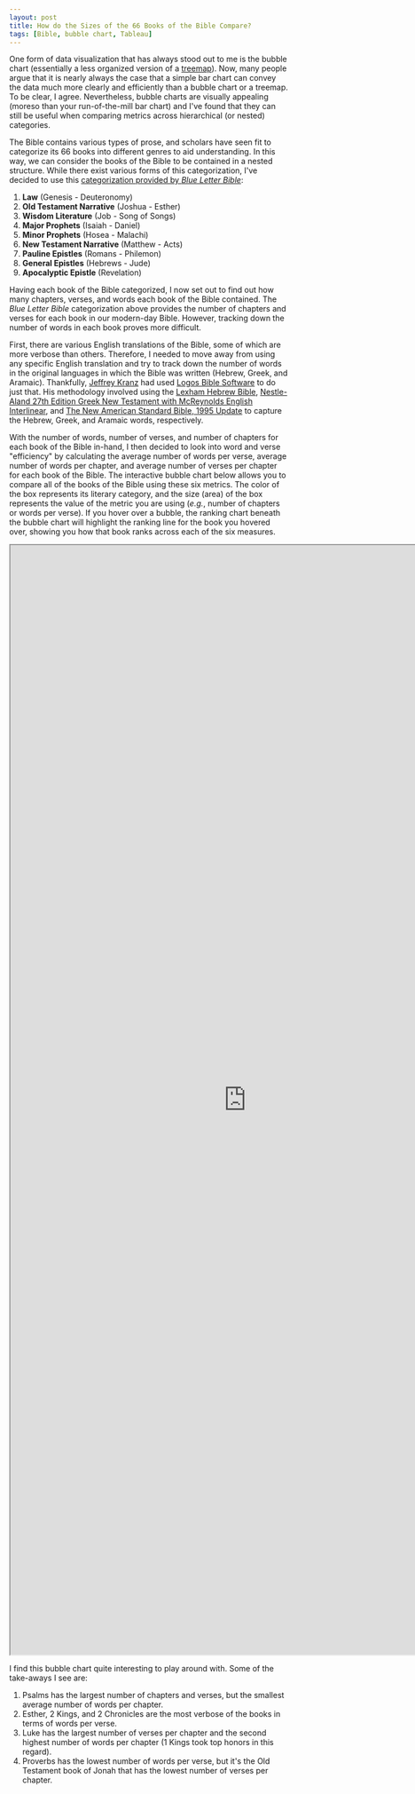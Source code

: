 ```yaml
---
layout: post
title: How do the Sizes of the 66 Books of the Bible Compare?
tags: [Bible, bubble chart, Tableau]
---
```


One form of data visualization that has always stood out to me is the bubble chart (essentially a less organized version of a [treemap](https://datavizcatalogue.com/methods/treemap.html)).  Now, many people argue that it is nearly always the case that a simple bar chart can convey the data much more clearly and efficiently than a bubble chart or a treemap.  To be clear, I agree.  Nevertheless, bubble charts are visually appealing (moreso than your run-of-the-mill bar chart) and I've found that they can still be useful when comparing metrics across hierarchical (or nested) categories.

The Bible contains various types of prose, and scholars have seen fit to categorize its 66 books into different genres to aid understanding.  In this way, we can consider the books of the Bible to be contained in a nested structure.  While there exist various forms of this categorization, I've decided to use this [categorization provided by _Blue Letter Bible_](https://www.blueletterbible.org/study/misc/66books.cfm):
1. **Law** (Genesis - Deuteronomy)
2. **Old Testament Narrative** (Joshua - Esther)
3. **Wisdom Literature** (Job - Song of Songs)
4. **Major Prophets** (Isaiah - Daniel)
5. **Minor Prophets** (Hosea - Malachi)
6. **New Testament Narrative** (Matthew - Acts)
7. **Pauline Epistles** (Romans - Philemon)
8. **General Epistles** (Hebrews - Jude)
9. **Apocalyptic Epistle** (Revelation)

Having each book of the Bible categorized, I now set out to find out how many chapters, verses, and words each book of the Bible contained.  The _Blue Letter Bible_ categorization above provides the number of chapters and verses for each book in our modern-day Bible.  However, tracking down the number of words in each book proves more difficult.  

First, there are various English translations of the Bible, some of which are more verbose than others.  Therefore, I needed to move away from using any specific English translation and try to track down the number of words in the original languages in which the Bible was written (Hebrew, Greek, and Aramaic).  Thankfully, [Jeffrey Kranz](https://overviewbible.com/word-counts-books-of-bible/) had used [Logos Bible Software](https://www.logos.com/7) to do just that.  His methodology involved using the [Lexham Hebrew Bible](https://www.logos.com/product/27297/lexham-hebrew-bible-with-morphology), [Nestle-Aland 27th Edition Greek New Testament with McReynolds English Interlinear](https://www.logos.com/product/1814/nestle-aland-27th-edition-greek-new-testament-with-mcreynolds-english-interlinear), and [The New American Standard Bible, 1995 Update](https://www.logos.com/product/308/the-new-american-standard-bible-1995-update) to capture the Hebrew, Greek, and Aramaic words, respectively.

With the number of words, number of verses, and number of chapters for each book of the Bible in-hand, I then decided to look into word and verse "efficiency" by calculating the average number of words per verse, average number of words per chapter, and average number of verses per chapter for each book of the Bible.  The interactive bubble chart below allows you to compare all of the books of the Bible using these six metrics.  The color of the box represents its literary category, and the size (area) of the box represents the value of the metric you are using (_e.g._, number of chapters or words per verse).  If you hover over a bubble, the ranking chart beneath the bubble chart will highlight the ranking line for the book you hovered over, showing you how that book ranks across each of the six measures.

<iframe src="https://public.tableau.com/views/BooksoftheBible/Dashboard1?:showVizHome=no&:embed=true"
 width="850" height="2000"></iframe>

I find this bubble chart quite interesting to play around with.  Some of the take-aways I see are:
1. Psalms has the largest number of chapters and verses, but the smallest average number of words per chapter.
2. Esther, 2 Kings, and 2 Chronicles are the most verbose of the books in terms of words per verse.
3. Luke has the largest number of verses per chapter and the second highest number of words per chapter (1 Kings took top honors in this regard).
4. Proverbs has the lowest number of words per verse, but it's the Old Testament book of Jonah that has the lowest number of verses per chapter.

